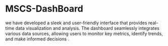 # MSCS-DashBoard
we have developed a sleek and user-friendly interface that provides real-time data visualization and analysis. The dashboard seamlessly integrates various data sources, allowing users to monitor key metrics, identify trends, and make informed decisions .
